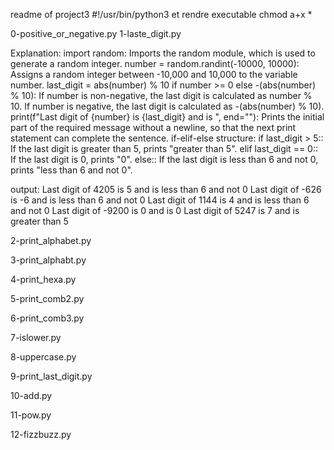readme of project3
#!/usr/bin/python3 et rendre executable chmod a+x *

0-positive_or_negative.py
1-laste_digit.py

Explanation:
import random: Imports the random module, which is used to generate a random integer.
number = random.randint(-10000, 10000): Assigns a random integer between -10,000 and 10,000 to the variable number.
last_digit = abs(number) % 10 if number >= 0 else -(abs(number) % 10):
If number is non-negative, the last digit is calculated as number % 10.
If number is negative, the last digit is calculated as -(abs(number) % 10).
print(f"Last digit of {number} is {last_digit} and is ", end=""): Prints the initial part of the required message without a newline, so that the next print statement can complete the sentence.
if-elif-else structure:
if last_digit > 5:: If the last digit is greater than 5, prints "greater than 5".
elif last_digit == 0:: If the last digit is 0, prints "0".
else:: If the last digit is less than 6 and not 0, prints "less than 6 and not 0".

output:
Last digit of 4205 is 5 and is less than 6 and not 0
Last digit of -626 is -6 and is less than 6 and not 0
Last digit of 1144 is 4 and is less than 6 and not 0
Last digit of -9200 is 0 and is 0
Last digit of 5247 is 7 and is greater than 5

2-print_alphabet.py


3-print_alphabt.py


4-print_hexa.py


5-print_comb2.py


6-print_comb3.py


7-islower.py


8-uppercase.py


9-print_last_digit.py


10-add.py


11-pow.py


12-fizzbuzz.py
